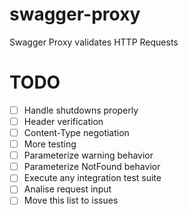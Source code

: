 # swagger-proxy
Swagger Proxy validates HTTP Requests

# TODO
- [ ] Handle shutdowns properly
- [ ] Header verification
- [ ] Content-Type negotiation
- [ ] More testing
- [ ] Parameterize warning behavior
- [ ] Parameterize NotFound behavior
- [ ] Execute any integration test suite
- [ ] Analise request input
- [ ] Move this list to issues
